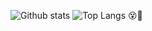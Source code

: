 ![Github stats](https://github-readme-stats.vercel.app/api?username=evad1n&show_icons=true&include_all_commits=true&hide_border=true&line_height=28&count_private=true&title_color=000&icon_color=D45113&text_color=5C573E&bg_color=50,b4cc50,DDE9AA)
![Top Langs](https://github-readme-stats.vercel.app/api/top-langs/?username=evad1n&langs_count=10&layout=compact&hide_border=true&exclude_repo=old-unity-projects,old-APCS-java-files&title_color=000&icon_color=D45113&text_color=5C573E&bg_color=50,b4cc50,DDE9AA)
:dizzy_face::hammer:
